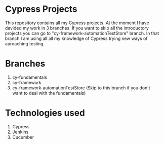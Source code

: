 # Cypress Projects

This repository contains all my Cypress projects. At the moment I have devided my work in 3 branches. If you want to skip all the introductory projects you can go to "cy-framework-automationTestStore" branch. In that branch I am using all all my knowledge of Cypress trying new ways of aproaching testing.

# Branches
1. cy-fundamentals
2. cy-framework
3. cy-framework-automationTestStore (Skip to this branch if you don't want to deal with the fundamentals)

# Technologies used

1. Cypress
2. Jenkins
3. Cucumber
